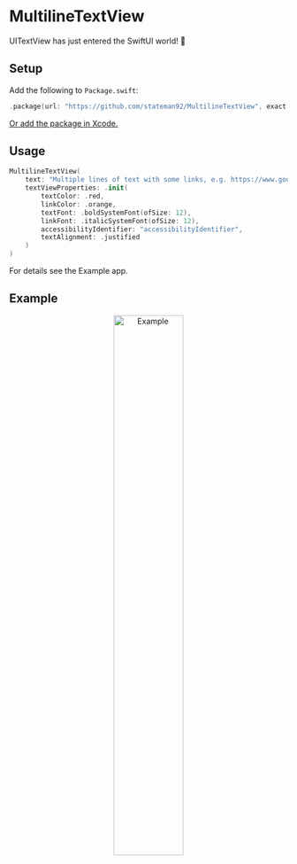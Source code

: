 # MultilineTextView
UITextView has just entered the SwiftUI world! 👀

## Setup

Add the following to `Package.swift`:

```swift
.package(url: "https://github.com/stateman92/MultilineTextView", exact: .init(0, 0, 3))
```

[Or add the package in Xcode.](https://developer.apple.com/documentation/xcode/adding_package_dependencies_to_your_app)

## Usage

```swift
MultilineTextView(
    text: "Multiple lines of text with some links, e.g. https://www.google.com, which should be broken into multiple lines at the end of the screen. I just add some more words to make sure that even on larger devices that can be tested too. And here is another link https://www.facebook.com too",
    textViewProperties: .init(
        textColor: .red,
        linkColor: .orange,
        textFont: .boldSystemFont(ofSize: 12),
        linkFont: .italicSystemFont(ofSize: 12),
        accessibilityIdentifier: "accessibilityIdentifier",
        textAlignment: .justified
    )
)
```

For details see the Example app.

## Example

<p style="text-align:center;"><img src="https://github.com/stateman92/MultilineTextView/blob/main/Resources/screenshot.png?raw=true" width="50%" alt="Example"></p>
